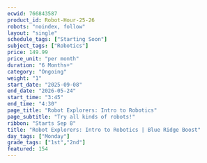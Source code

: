 ```yaml
---
ecwid: 766843587
product_id: Robot-Hour-25-26
robots: "noindex, follow"
layout: "single"
schedule_tags: ["Starting Soon"]
subject_tags: ["Robotics"]
price: 149.99
price_unit: "per month"
duration: "6 Months+"
category: "Ongoing"
weight: "1"
start_date: "2025-09-08"
end_date: "2026-05-24"
start_time: "3:45"
end_time: "4:30"
page_title: "Robot Explorers: Intro to Robotics"
page_subtitle: "Try all kinds of robots!"
ribbon: "Starts Sep 8"
title: "Robot Explorers: Intro to Robotics | Blue Ridge Boost"
day_tags: ["Monday"]
grade_tags: ["1st","2nd"]
featured: 154
---
```

